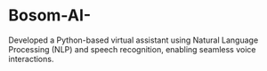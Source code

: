 # Bosom-AI-
Developed a Python-based virtual assistant using Natural Language Processing (NLP) and speech recognition, enabling seamless voice interactions.
